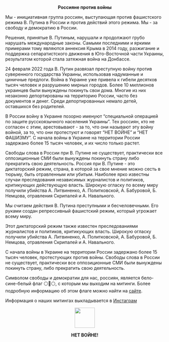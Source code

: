<p align="center"><b>Россияне против войны</b></p>

Мы - инициативная группа россиян, выступающая против фашистского режима В. Путина в России и против действий этого режима. Мы - за свободу и демократию в России.

Решения, принятые В. Путиным, нарушали и продолжают грубо нарушать международные законы. Самыми последними и яркими примерами тому являются аннексия Крыма в 2014 году, разжигание и поддержка сепаратистского движения в Юго-Восточной части Украины, результатом которой стала затяжная война на Донбассе.

24 февраля 2022 года В. Путин развязал преступную войну против суверенного государства Украины, использовав надуманные и циничные предлоги. Война в Украине уже привела к гибели десятков тысяч человек и разрушению мирных городов. Более 10 миллионов украинцев были вынуждены покинуть свои дома. Многие из них незаконно депортированы на территорию России, часто без документов и денег. Среди депортированных немало детей, оставшихся без родителей.

В России войну в Украине позорно именуют “специальной операцией по защите русскоязычного населения Украины”. Тех россиян, кто не согласен с этим, арестовывают - за то, что они называют эту войну войной, за то, что они протестуют и говорят “НЕТ ВОЙНЕ” и “НЕТ ФАШИЗМУ”. С начала войны в Украине на территории России задержано более 15 тысяч человек, и их число только растет.

Свободы слова в России при В. Путине не существует, практически все оппозиционные СМИ были вынуждены покинуть страну либо прекратить свою деятельность. Россия при В. Путине - это диктаторский режим, страна, в которой за свое мнение можно сесть в тюрьму, быть отравленным или убитым. Наиболее ярко известны случаи преследования независимых журналистов и политиков, критикующих действующую власть. Широкую огласку по всему миру получили убийства А. Литвиненко, А. Политковской, А. Бабуровой, Б. Немцова, отравления Скрипалей и А. Навального.

Мы считаем действия В. Путина преступными и бесчеловечными. Его руками создан репрессивный фашистский режим, который угрожает всему миру.


Этот диктаторский режим также известен преследованиями журналистов и политиков, критикующих власть. Широкую огласку получили убийства А. Литвиненко, А. Политковской, А. Бабуровой, Б. Немцова, отравления Скрипалей и А. Навального.

С начала войны в Украине на территории России задержано более 15 тысяч человек, протестующих против войны. Свободы слова в России не существует, практически все оппозиционные СМИ были вынуждены покинуть страну, либо прекратить свою деятельность.

Символом свободы и демократии для нас, россиян, является бело-сине-белый флаг ⚪️🔵⚪️, с которым мы выходим на митинги. Более подробную информацию об этом флаге можно найти на [сайте](https://whitebluewhite.info/).

Информация о наших митингах выкладывается в [Инстаграм](https://www.instagram.com/voicesinkorea/)

<p align="center">
<a href="https://www.instagram.com/voicesinkorea/">
  <img src="https://user-images.githubusercontent.com/105092258/167867747-adbe270f-2c0d-48a5-87c1-bbd547b79e0b.png" width="64" height="64" />
</a>
</p>

<p align="center"><b>НЕТ ВОЙНЕ!</b></p>
